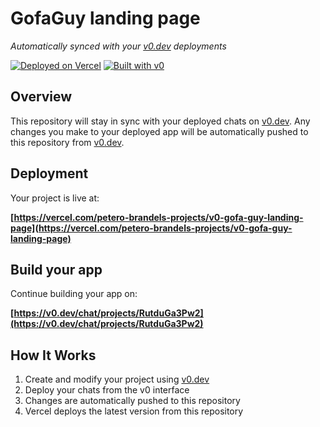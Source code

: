 # GofaGuy landing page

*Automatically synced with your [v0.dev](https://v0.dev) deployments*

[![Deployed on Vercel](https://img.shields.io/badge/Deployed%20on-Vercel-black?style=for-the-badge&logo=vercel)](https://vercel.com/petero-brandels-projects/v0-gofa-guy-landing-page)
[![Built with v0](https://img.shields.io/badge/Built%20with-v0.dev-black?style=for-the-badge)](https://v0.dev/chat/projects/RutduGa3Pw2)

## Overview

This repository will stay in sync with your deployed chats on [v0.dev](https://v0.dev).
Any changes you make to your deployed app will be automatically pushed to this repository from [v0.dev](https://v0.dev).

## Deployment

Your project is live at:

**[https://vercel.com/petero-brandels-projects/v0-gofa-guy-landing-page](https://vercel.com/petero-brandels-projects/v0-gofa-guy-landing-page)**

## Build your app

Continue building your app on:

**[https://v0.dev/chat/projects/RutduGa3Pw2](https://v0.dev/chat/projects/RutduGa3Pw2)**

## How It Works

1. Create and modify your project using [v0.dev](https://v0.dev)
2. Deploy your chats from the v0 interface
3. Changes are automatically pushed to this repository
4. Vercel deploys the latest version from this repository